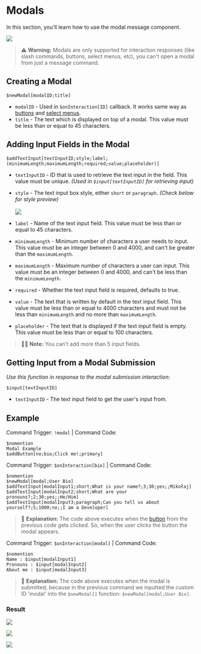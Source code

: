 # Modals

In this section, you'll learn how to use the modal message component.

![](https://imgur.com/XUbUhdG.png)

> ⚠️ **Warning:** Modals are only supported for interaction responses  (like slash commands, buttons, select menus, etc), you can't open a modal from just a message command.

## Creating a Modal

`$newModal[modalID;title]`

- `modalID` - Used in `$onInteraction[ID]` callback. It works same way as [buttons](./buttons.md) and [select menus](./selectmenu.md).
- `title` - The text which is displayed on top of a modal. This value must be less than or equal to 45 characters.

## Adding Input Fields in the Modal

`$addTextInput[textInputID;style;label;(minimumLength;maximumLength;required;value;placeholder)]`

- `textInputID` - ID that is used to retrieve the text input in the field. This value must be unique. _(Used in `$input[textInputID]` for retrieving input)_
- `style` - The text input box style, either `short` or `paragraph`. _(Check below for style preview)_\
  \
  ![](https://user-images.githubusercontent.com/95774950/168493815-9ab58410-f5ca-48af-baed-0f68aade3bc4.png)

- `label` - Name of the text input field. This value must be less than or equal to 45 characters.
- `minimumLength` - Minimum number of characters a user needs to input. This value must be an integer between 0 and 4000, and can't be greater than the `maximumLength`.
- `maximumLength` - Maximum number of characters a user can input. This value must be an integer between 0 and 4000, and can't be less than the `minimumLength`.  
- `required` - Whether the text input field is required, defaults to true.
- `value` - The text that is written by default in the text input field. This value must be less than or equal to 4000 characters and must not be less than `minimumLength` and no more than `maximumLength`.
- `placeholder` - The text that is displayed if the text input field is empty. This value must be less than or equal to 100 characters.

> 🧙‍♂️ **Note:** You can't add more than 5 input fields.

## Getting Input from a Modal Submission

_Use this function in response to the modal submission interaction:_

`$input[textInputID]`

- `textInputID` - The text input field to get the user's input from.

## Example

Command Trigger: `!modal` | Command Code:

```
$nomention
Modal Example
$addButton[no;bio;Click me!;primary]
```

Command Trigger: `$onInteraction[bio]` | Command Code:

```
$nomention
$newModal[modal;User Bio]
$addTextInput[modalInput1;short;What is your name?;3;30;yes;;Mikołaj]
$addTextInput[modalInput2;short;What are your pronouns?;2;30;yes;;He/Him]
$addTextInput[modalInput3;paragraph;Can you tell us about yourself?;5;1000;no;;I am a Developer]
```

> 🤔 **Explanation:** The code above executes when the [button](./buttons.md) from the previous code gets clicked. So, when the user clicks the button the modal appears.

Command Trigger: `$onInteraction[modal]` | Command Code:

```
$nomention
Name : $input[modalInput1]
Pronouns : $input[modalInput2]
About me : $input[modalInput3]
```

> 🤔 **Explanation:** The code above executes when the modal is submitted, because in the previous command we inputted the custom ID 'modal' into the `$newModal[]` function: `$newModal[modal;User Bio]`.

### Result

![](https://user-images.githubusercontent.com/69215413/168921581-24738366-8a3d-4de3-8398-34ea562501ce.png)

![](https://imgur.com/0Vd3Ipq.png)

![](https://user-images.githubusercontent.com/69215413/168921575-9c2e3106-4ac0-4388-8b41-46e640e6126a.png)
